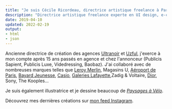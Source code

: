 ```yaml
---
title: "Je suis Cécile Ricordeau, directrice artistique freelance à Paris. J’interviens sur l’ensemble de vos besoins en communication on et off line."
description: "Directrice artistique freelance experte en UI design, e-commerce et social médias, je vous accompagne de la stratégie à la conception et jusqu’à la production."
date: 2019-04-10
updated: 2022-02-19
output:
- html
- json
---
```

Ancienne directrice de création des agences [Ultranoir](https://www.ultranoir.com) et [Uzful](https://www.uzful.fr), j'exerce à mon compte après 15 ans passés en agence et chez l'annonceur (Publicis Sapient, Publicis Luxe, Videdressing, Baobaz). J'ai collaboré avec de nombreuses marques telles que [Leroy Merlin](https://www.behance.net/gallery/74693899/du-cot-de-chez-vous), Magasins U, [Aéroport de Paris](https://www.instagram.com/p/CVev6N2ocLs/?utm_source=ig_web_copy_link), [Bayard Jeunesse](https://www.behance.net/gallery/73864429/bayard-jeunesse), [Casio](https://www.instagram.com/p/CHTVHKTI2Bf/?utm_source=ig_web_copy_link), [Galeries Lafayette](https://www.behance.net/gallery/74355515/galeries-lafayette),Zadig & Voltaire, [Dior](https://www.behance.net/gallery/73040331/dior-backstage), Sony, The Kooples...

Je suis également illustratrice et je dessine beaucoup de [*Paysages à Vélo*](https://shop.cecillie.fr).

Découvrez mes dernières créations sur [mon feed Instagram](https://www.instagram.com/cecile.ricordeau/).
